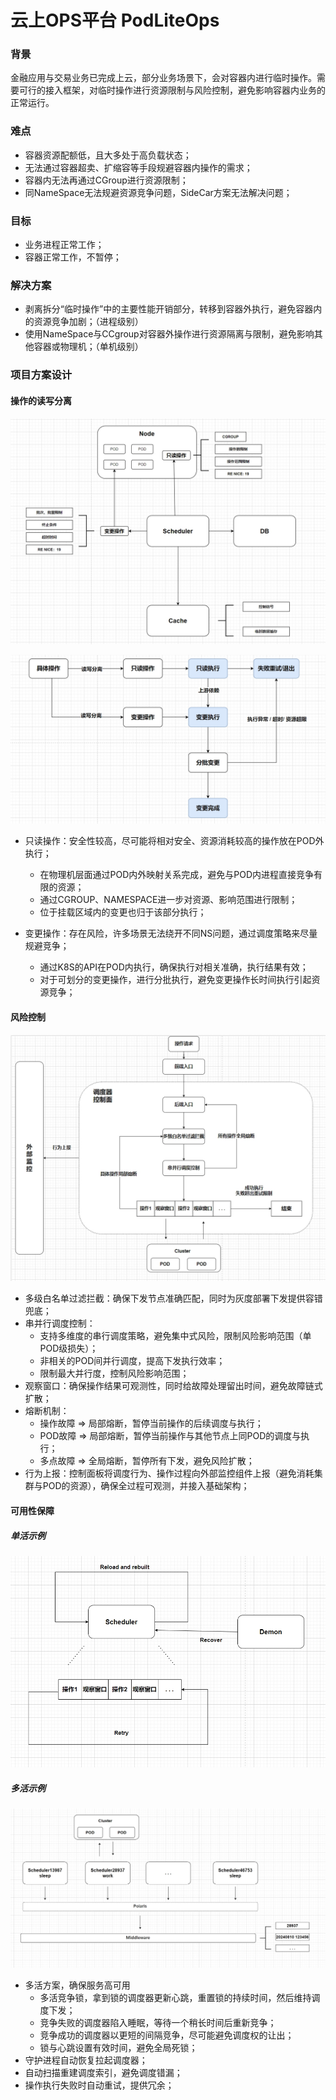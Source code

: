 # 云上OPS平台 PodLiteOps

### 背景

金融应用与交易业务已完成上云，部分业务场景下，会对容器内进行临时操作。需要可行的接入框架，对临时操作进行资源限制与风险控制，避免影响容器内业务的正常运行。



### 难点

- 容器资源配额低，且大多处于高负载状态；
- 无法通过容器超卖、扩缩容等手段规避容器内操作的需求；
- 容器内无法再通过CGroup进行资源限制；
- 同NameSpace无法规避资源竞争问题，SideCar方案无法解决问题；



### 目标

- 业务进程正常工作；
- 容器正常工作，不暂停；



### 解决方案

- 剥离拆分“临时操作”中的主要性能开销部分，转移到容器外执行，避免容器内的资源竞争加剧；（进程级别）
- 使用NameSpace与CCgroup对容器外操作进行资源隔离与限制，避免影响其他容器或物理机；（单机级别）



### 项目方案设计

#### 操作的读写分离

![](https://github.com/YMEN6/ProjectShowcase/blob/main/picture/LitePodOps1.png?raw=true)



![](https://github.com/YMEN6/ProjectShowcase/blob/main/picture/LitePodOps2.png?raw=true)

- 只读操作：安全性较高，尽可能将相对安全、资源消耗较高的操作放在POD外执行；

  - 在物理机层面通过POD内外映射关系完成，避免与POD内进程直接竞争有限的资源；
  - 通过CGROUP、NAMESPACE进一步对资源、影响范围进行限制；
  - 位于挂载区域内的变更也归于该部分执行；

- 变更操作：存在风险，许多场景无法绕开不同NS问题，通过调度策略来尽量规避竞争；

  - 通过K8S的API在POD内执行，确保执行对相关准确，执行结果有效；
  - 对于可划分的变更操作，进行分批执行，避免变更操作长时间执行引起资源竞争；

  

#### 风险控制

![](https://github.com/YMEN6/ProjectShowcase/blob/main/picture/LitePodOps3.png?raw=true)

- 多级白名单过滤拦截：确保下发节点准确匹配，同时为灰度部署下发提供容错兜底；
- 串并行调度控制：
  - 支持多维度的串行调度策略，避免集中式风险，限制风险影响范围（单POD级损失）；
  - 非相关的POD间并行调度，提高下发执行效率；
  - 限制最大并行度，控制风险影响范围；
- 观察窗口：确保操作结果可观测性，同时给故障处理留出时间，避免故障链式扩散；
- 熔断机制：
  - 操作故障 => 局部熔断，暂停当前操作的后续调度与执行；
  - POD故障 => 局部熔断，暂停当前操作与其他节点上同POD的调度与执行；
  - 多点故障 => 全局熔断，暂停所有下发，避免风险扩散；
- 行为上报：控制面板将调度行为、操作过程向外部监控组件上报（避免消耗集群与POD的资源），确保全过程可观测，并接入基础架构；



#### 可用性保障

##### 单活示例

![](https://github.com/YMEN6/ProjectShowcase/blob/main/picture/LitePodOps4.png?raw=true)

##### 多活示例

![](https://github.com/YMEN6/ProjectShowcase/blob/main/picture/LitePodOps5.png?raw=true)

- 多活方案，确保服务高可用
  - 多活竞争锁，拿到锁的调度器更新心跳，重置锁的持续时间，然后维持调度下发；
  - 竞争失败的调度器陷入睡眠，等待一个稍长时间后重新竞争；
  - 竞争成功的调度器以更短的间隔竞争，尽可能避免调度权的让出；
  - 锁与心跳设置有效时间，避免全局死锁；
- 守护进程自动恢复拉起调度器；
- 自动扫描重建调度索引，避免调度错漏；
- 操作执行失败时自动重试，提供冗余；

